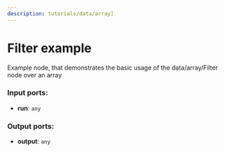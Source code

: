```yaml
---
description: tutorials/data/array]
---
```


# Filter example

Example node, that demonstrates the basic usage of the data/array/Filter node over an array

### Input ports:

* __run__: `any`

### Output ports:

* __output__: `any`

